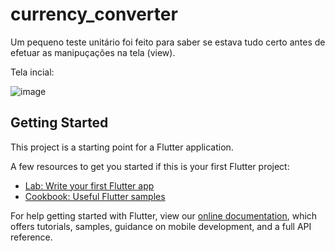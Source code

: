 # currency_converter

Um pequeno teste unitário foi feito para saber se estava tudo certo antes de efetuar as manipuçações na tela (view).

Tela incial: 

![image](https://user-images.githubusercontent.com/40728292/128760416-382cf841-3d76-4518-b660-351f5f142c3e.png)



## Getting Started

This project is a starting point for a Flutter application.

A few resources to get you started if this is your first Flutter project:

- [Lab: Write your first Flutter app](https://flutter.dev/docs/get-started/codelab)
- [Cookbook: Useful Flutter samples](https://flutter.dev/docs/cookbook)

For help getting started with Flutter, view our
[online documentation](https://flutter.dev/docs), which offers tutorials,
samples, guidance on mobile development, and a full API reference.
